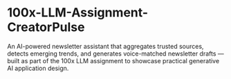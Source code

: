 # 100x-LLM-Assignment-CreatorPulse
An AI-powered newsletter assistant that aggregates trusted sources, detects emerging trends, and generates voice-matched newsletter drafts — built as part of the 100x LLM assignment to showcase practical generative AI application design.
